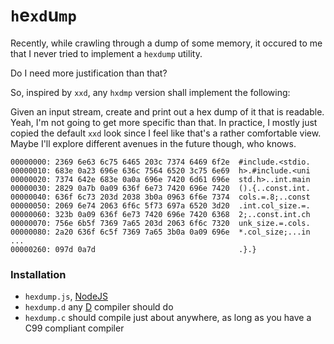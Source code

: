 # `h`e`xd`u`mp`

Recently, while crawling through a dump of some memory, it occured to me that I never tried to implement a `hexdump` utility.

Do I need more justification than that?

So, inspired by `xxd`, any `hxdmp` version shall implement the following:

Given an input stream, create and print out a hex dump of it that is readable. Yeah, I'm not going to get more specific than that. In practice, I mostly just copied the default `xxd` look since I feel like that's a rather comfortable view. Maybe I'll explore different avenues in the future though, who knows.

```
00000000: 2369 6e63 6c75 6465 203c 7374 6469 6f2e  #include.<stdio.
00000010: 683e 0a23 696e 636c 7564 6520 3c75 6e69  h>.#include.<uni
00000020: 7374 642e 683e 0a0a 696e 7420 6d61 696e  std.h>..int.main
00000030: 2829 0a7b 0a09 636f 6e73 7420 696e 7420  ().{..const.int.
00000040: 636f 6c73 203d 2038 3b0a 0963 6f6e 7374  cols.=.8;..const
00000050: 2069 6e74 2063 6f6c 5f73 697a 6520 3d20  .int.col_size.=.
00000060: 323b 0a09 636f 6e73 7420 696e 7420 6368  2;..const.int.ch
00000070: 756e 6b5f 7369 7a65 203d 2063 6f6c 7320  unk_size.=.cols.
00000080: 2a20 636f 6c5f 7369 7a65 3b0a 0a09 696e  *.col_size;...in
...
00000260: 097d 0a7d                                .}.}
```

### Installation

- `hexdump.js`, [NodeJS](https://nodejs.org)
- `hexdump.d` any [D](https://dlang.org) compiler should do
- `hexdump.c` should compile just about anywhere, as long as you have a C99 compliant compiler